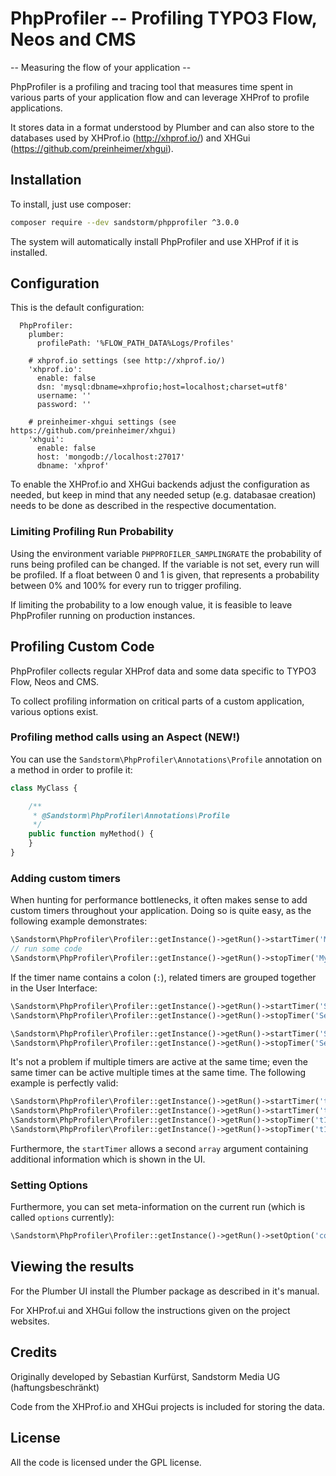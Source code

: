 # PhpProfiler -- Profiling TYPO3 Flow, Neos and CMS

-- Measuring the flow of your application --

PhpProfiler is a profiling and tracing tool that measures time spent in various parts of
your application flow and can leverage XHProf to profile applications.

It stores data in a format understood by Plumber and can also store to the databases used
by XHProf.io (http://xhprof.io/) and XHGui (https://github.com/preinheimer/xhgui).

## Installation

To install, just use composer:

```bash
composer require --dev sandstorm/phpprofiler ^3.0.0
```

The system will automatically install PhpProfiler and use XHProf if it is installed.

## Configuration

This is the default configuration:

```Sandstorm:
  PhpProfiler:
    plumber:
      profilePath: '%FLOW_PATH_DATA%Logs/Profiles'

    # xhprof.io settings (see http://xhprof.io/)
    'xhprof.io':
      enable: false
      dsn: 'mysql:dbname=xhprofio;host=localhost;charset=utf8'
      username: ''
      password: ''

    # preinheimer-xhgui settings (see https://github.com/preinheimer/xhgui)
    'xhgui':
      enable: false
      host: 'mongodb://localhost:27017'
      dbname: 'xhprof'
```

To enable the XHProf.io and XHGui backends adjust the configuration as needed, but keep in
mind that any needed setup (e.g. databasae creation) needs to be done as described in the
respective documentation.

### Limiting Profiling Run Probability

Using the environment variable ``PHPPROFILER_SAMPLINGRATE`` the probability of runs being
profiled can be changed. If the variable is not set, every run will be profiled. If a float
between 0 and 1 is given, that represents a probability between 0% and 100% for every run
to trigger profiling.

If limiting the probability to a low enough value, it is feasible to leave PhpProfiler running
on production instances.

## Profiling Custom Code

PhpProfiler collects regular XHProf data and some data specific to TYPO3 Flow, Neos and CMS.

To collect profiling information on critical parts of a custom application, various options exist.

### Profiling method calls using an Aspect (NEW!)

You can use the `Sandstorm\PhpProfiler\Annotations\Profile` annotation on a method in order
to profile it:

```php
class MyClass {

	/**
	 * @Sandstorm\PhpProfiler\Annotations\Profile
	 */
	public function myMethod() {
	}
}
```

### Adding custom timers

When hunting for performance bottlenecks, it often makes sense to add custom
timers throughout your application. Doing so is quite easy, as the following
example demonstrates:

```php
\Sandstorm\PhpProfiler\Profiler::getInstance()->getRun()->startTimer('My Timer');
// run some code
\Sandstorm\PhpProfiler\Profiler::getInstance()->getRun()->stopTimer('My Timer');
```

If the timer name contains a colon (`:`), related timers are grouped together in the User Interface:

```php
\Sandstorm\PhpProfiler\Profiler::getInstance()->getRun()->startTimer('Security: Authentication');
\Sandstorm\PhpProfiler\Profiler::getInstance()->getRun()->stopTimer('Security: Authentication');

\Sandstorm\PhpProfiler\Profiler::getInstance()->getRun()->startTimer('Security: Authorization');
\Sandstorm\PhpProfiler\Profiler::getInstance()->getRun()->stopTimer('Security: Authorization');
```

It's not a problem if multiple timers are active at the same time; even the same timer can
be active multiple times at the same time. The following example is perfectly valid:

```php
\Sandstorm\PhpProfiler\Profiler::getInstance()->getRun()->startTimer('t1');
\Sandstorm\PhpProfiler\Profiler::getInstance()->getRun()->startTimer('t1');
\Sandstorm\PhpProfiler\Profiler::getInstance()->getRun()->stopTimer('t1');
\Sandstorm\PhpProfiler\Profiler::getInstance()->getRun()->stopTimer('t1');
```

Furthermore, the `startTimer` allows a second `array` argument containing additional information
which is shown in the UI.

### Setting Options

Furthermore, you can set meta-information on the current run (which is called `options` currently):

```php
\Sandstorm\PhpProfiler\Profiler::getInstance()->getRun()->setOption('context', 'DEV');
```

## Viewing the results

For the Plumber UI install the Plumber package as described in it's manual.

For XHProf.ui and XHGui follow the instructions given on the project websites.

## Credits

Originally developed by Sebastian Kurfürst, Sandstorm Media UG (haftungsbeschränkt)

Code from the XHProf.io and XHGui projects is included for storing the data.

## License

All the code is licensed under the GPL license.
